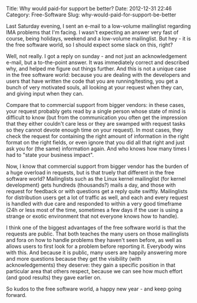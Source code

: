 Title: Why would paid-for support be better?
Date: 2012-12-31 22:46
Category: Free-Software
Slug: why-would-paid-for-support-be-better

Last Saturday evening, I sent an e-mail to a low-volume mailinglist
regarding IMA problems that I'm facing. I wasn't expecting an answer
very fast of course, being holidays, weekend and a low-volume
mailinglist. But hey - it is the free software world, so I should expect
some slack on this, right?

Well, not really. I got a reply on sunday - and not just an
acknowledgement e-mail, but a to-the-point answer. It was immediately
correct and described why, and helped me figure out things further. And
this is not a unique case in the free software world: because you are
dealing with the developers and users that have written the code that
you are running/testing, you get a bunch of very motivated souls, all
looking at your request when they can, and giving input when they can.

Compare that to commercial support from bigger vendors: in these cases,
your request probably gets read by a single person whose state of mind
is difficult to know (but from the communication you often get the
impression that they either couldn't care less or they are swamped with
request tasks so they cannot devote enough time on your request). In
most cases, they check the request for containing the right amount of
information in the right format on the right fields, or even ignore that
you did all that right and just ask you for (the same) information
again. And who knows how many times I had to "state your business
impact".

Now, I know that commercial support from bigger vendor has the burden of
a huge overload in requests, but is that truely that different in the
free software world? Mailinglists such as the Linux kernel mailinglist
(for kernel development) gets hundreds (thousands?) mails a day, and
those with request for feedback or with questions get a reply quite
swiftly. Mailinglists for distribution users get a lot of traffic as
well, and each and every request is handled with due care and responded
to within a very good timeframe (24h or less most of the time, sometimes
a few days if the user is using a strange or exotic environment that not
everyone knows how to handle).

I think one of the biggest advantages of the free software world is that
the requests are public. That both teaches the many users on those
mailinglists and fora on how to handle problems they haven't seen
before, as well as allows users to first look for a problem before
reporting it. Everybody wins with this. And because it is public, many
users are happily answering more and more questions because they get the
visibility (with acknowledgements) they deserve: they gain a specific
position in that particular area that others respect, because we can see
how much effort (and good results) they gave earlier on.

So kudos to the free software world, a happy new year - and keep going
forward.
